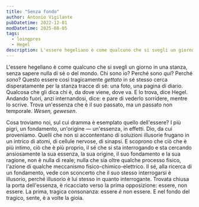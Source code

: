 ```yaml
---
title: "Senza fondo"
author: Antonio Vigilante
pubDatetime: 2022-12-01
modDatetime: 2025-08-05
tags:
  - loingpres
  - Hegel
description: L'essere hegeliano è come qualcuno che si svegli un giorno in una stanza, senza sapere nulla di sé o del mondo...
---
```


L'essere hegeliano è come qualcuno che si svegli un giorno in una stanza, senza sapere nulla di sé o del mondo. Chi sono io? Perché sono _qui_? Perché _sono_? Questo essere così tragicamente _gettato_ in sé stesso cerca disperatamente per la stanza tracce di sé: una foto, una pagina di diario. Qualcosa che gli dica chi è, da dove viene, dove va. E lo trova, dice Hegel. Andando fuori, anzi internandosi, dice: e pare di vederlo sorridere, mentre lo scrive. Trova un'essenza che è il suo passato, ma un passato non temporale. _Wesen, gewesen_.

Cosa troviamo noi, sul cui dramma è esemplato quello dell'essere? I più pigri, un fondamento, un'origine — un'essenza, in effetti. Dio, da cui proveniamo. Quelli che non si accontentano di soluzioni illusorie frugano in un intrico di atomi, di cellule nervose, di sinapsi. E scoprono che ciò che è più intimo, ciò che è più proprio, il sé che si sta interrogando e sta cercando ansiosamente la sua essenza, la sua origine, il suo fondamento e la sua ragione, non è nulla di reale; nulla che sia oltre qualche processo fisico, l'azione di qualche meccanismo fisico-chimico-elettrico. Il sé, alla ricerca di un fondamento, vede con sconcerto che il suo stesso interrogarsi è illusorio, perché illusorio è lui stesso in quanto interrogante. Trovata chiusa la porta dell'essenza, è ricacciato verso la prima opposizione: essere, non essere. La prima, tragica consonanza: essere _è_ non essere. E nel fondo del tragico, sente, è a volte la gioia.
